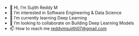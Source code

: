 - 👋 Hi, I’m Sujith Reddy M
- 👀 I’m interested in Software Engineering & Data Science
- 🌱 I’m currently learning Deep Learning
- 💞️ I’m looking to collaborate on Building Deep Learning Models
- 📫 How to reach me reddymsujith07@gmail.com

<!---
sujith0707/sujith0707 is a ✨ special ✨ repository because its `README.md` (this file) appears on your GitHub profile.
You can click the Preview link to take a look at your changes.
--->
